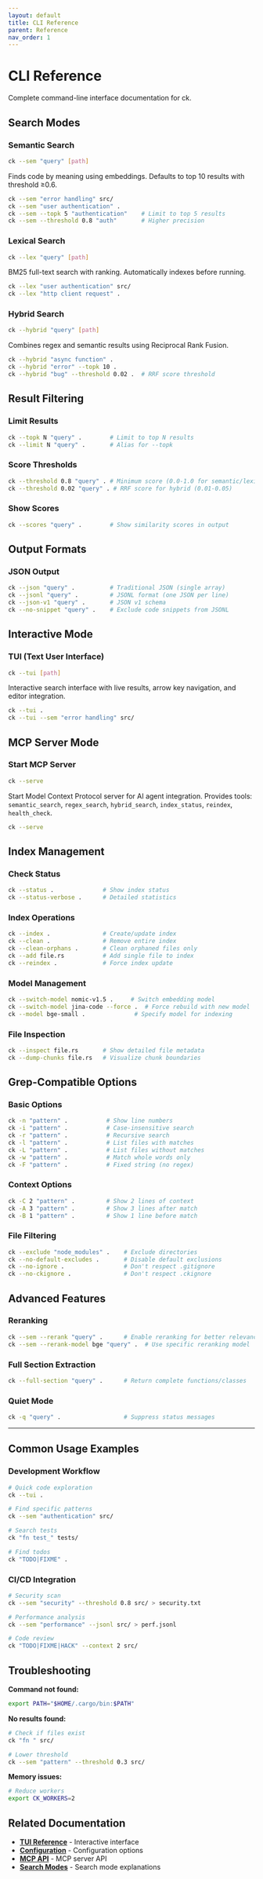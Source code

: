```yaml
---
layout: default
title: CLI Reference
parent: Reference
nav_order: 1
---
```


# CLI Reference

Complete command-line interface documentation for ck.

## Search Modes

### Semantic Search

```bash
ck --sem "query" [path]
```

Finds code by meaning using embeddings. Defaults to top 10 results with threshold ≥0.6.

```bash
ck --sem "error handling" src/
ck --sem "user authentication" .
ck --sem --topk 5 "authentication"    # Limit to top 5 results
ck --sem --threshold 0.8 "auth"       # Higher precision
```

### Lexical Search

```bash
ck --lex "query" [path]
```

BM25 full-text search with ranking. Automatically indexes before running.

```bash
ck --lex "user authentication" src/
ck --lex "http client request" .
```

### Hybrid Search

```bash
ck --hybrid "query" [path]
```

Combines regex and semantic results using Reciprocal Rank Fusion.

```bash
ck --hybrid "async function" .
ck --hybrid "error" --topk 10 .
ck --hybrid "bug" --threshold 0.02 .  # RRF score threshold
```

## Result Filtering

### Limit Results

```bash
ck --topk N "query" .        # Limit to top N results
ck --limit N "query" .       # Alias for --topk
```

### Score Thresholds

```bash
ck --threshold 0.8 "query" . # Minimum score (0.0-1.0 for semantic/lexical)
ck --threshold 0.02 "query" . # RRF score for hybrid (0.01-0.05)
```

### Show Scores

```bash
ck --scores "query" .        # Show similarity scores in output
```

## Output Formats

### JSON Output

```bash
ck --json "query" .          # Traditional JSON (single array)
ck --jsonl "query" .         # JSONL format (one JSON per line)
ck --json-v1 "query" .       # JSON v1 schema
ck --no-snippet "query" .    # Exclude code snippets from JSONL
```

## Interactive Mode

### TUI (Text User Interface)

```bash
ck --tui [path]
```

Interactive search interface with live results, arrow key navigation, and editor integration.

```bash
ck --tui .
ck --tui --sem "error handling" src/
```

## MCP Server Mode

### Start MCP Server

```bash
ck --serve
```

Start Model Context Protocol server for AI agent integration. Provides tools: `semantic_search`, `regex_search`, `hybrid_search`, `index_status`, `reindex`, `health_check`.

```bash
ck --serve
```

## Index Management

### Check Status

```bash
ck --status .              # Show index status
ck --status-verbose .      # Detailed statistics
```

### Index Operations

```bash
ck --index .               # Create/update index
ck --clean .               # Remove entire index
ck --clean-orphans .       # Clean orphaned files only
ck --add file.rs           # Add single file to index
ck --reindex .             # Force index update
```

### Model Management

```bash
ck --switch-model nomic-v1.5 .     # Switch embedding model
ck --switch-model jina-code --force .  # Force rebuild with new model
ck --model bge-small .              # Specify model for indexing
```

### File Inspection

```bash
ck --inspect file.rs       # Show detailed file metadata
ck --dump-chunks file.rs   # Visualize chunk boundaries
```

## Grep-Compatible Options

### Basic Options

```bash
ck -n "pattern" .           # Show line numbers
ck -i "pattern" .           # Case-insensitive search
ck -r "pattern" .           # Recursive search
ck -l "pattern" .           # List files with matches
ck -L "pattern" .           # List files without matches
ck -w "pattern" .           # Match whole words only
ck -F "pattern" .           # Fixed string (no regex)
```

### Context Options

```bash
ck -C 2 "pattern" .         # Show 2 lines of context
ck -A 3 "pattern" .         # Show 3 lines after match
ck -B 1 "pattern" .         # Show 1 line before match
```

### File Filtering

```bash
ck --exclude "node_modules" .    # Exclude directories
ck --no-default-excludes .       # Disable default exclusions
ck --no-ignore .                 # Don't respect .gitignore
ck --no-ckignore .               # Don't respect .ckignore
```

## Advanced Features

### Reranking

```bash
ck --sem --rerank "query" .      # Enable reranking for better relevance
ck --sem --rerank-model bge "query" .  # Use specific reranking model
```

### Full Section Extraction

```bash
ck --full-section "query" .      # Return complete functions/classes
```

### Quiet Mode

```bash
ck -q "query" .                  # Suppress status messages
```

---

## Common Usage Examples

### Development Workflow

```bash
# Quick code exploration
ck --tui .

# Find specific patterns
ck --sem "authentication" src/

# Search tests
ck "fn test_" tests/

# Find todos
ck "TODO|FIXME" .
```

### CI/CD Integration

```bash
# Security scan
ck --sem "security" --threshold 0.8 src/ > security.txt

# Performance analysis
ck --sem "performance" --jsonl src/ > perf.jsonl

# Code review
ck "TODO|FIXME|HACK" --context 2 src/
```

## Troubleshooting

**Command not found:**
```bash
export PATH="$HOME/.cargo/bin:$PATH"
```

**No results found:**
```bash
# Check if files exist
ck "fn " src/

# Lower threshold
ck --sem "pattern" --threshold 0.3 src/
```

**Memory issues:**
```bash
# Reduce workers
export CK_WORKERS=2
```

## Related Documentation

- **[TUI Reference](tui.html)** - Interactive interface
- **[Configuration](configuration.html)** - Configuration options
- **[MCP API](mcp-api.html)** - MCP server API
- **[Search Modes](../explanation/search-modes.html)** - Search mode explanations
